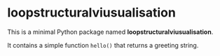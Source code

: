 # loopstructuralviusualisation

This is a minimal Python package named **loopstructuralviusualisation**. 

It contains a simple function `hello()` that returns a greeting string.
